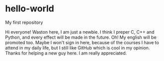 # hello-world
My first repository

Hi everyone! Waston here, I am just a newbie. I think I preper C, C++ and Python, and every effect will be made in the future.
Oh! My english will be promoted too. Maybe I won't sign in here, because of the courses I have to attend in my daily life, but I still like GitHub which is cool in my opinion.
Thanks for helping a new guy here. I am really appreciated.

